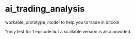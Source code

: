 # ai_trading_analysis
workable_prototype_model to help you to trade in bitcoin

*only test for 1 episode but a scallable version is also provided.
